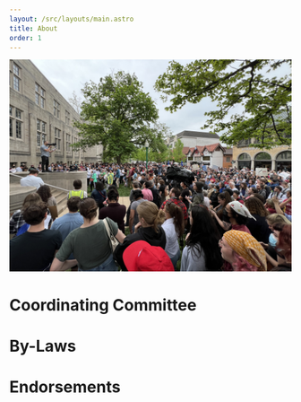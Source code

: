 ```yaml
---
layout: /src/layouts/main.astro
title: About
order: 1
---
```


![<#caption#>](../media/IMG_4981.jpg)

# Coordinating Committee

# By-Laws

# Endorsements
